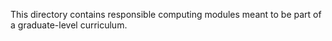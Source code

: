 This directory contains responsible computing modules meant to be part of a graduate-level curriculum.

